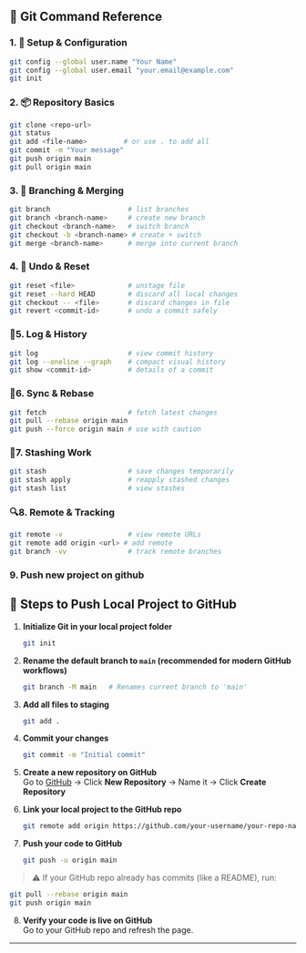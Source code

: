 ## 🚀 Git Command Reference

### 1. 🔧 Setup & Configuration
```bash
git config --global user.name "Your Name"
git config --global user.email "your.email@example.com"
git init
```

### 2. 📦 Repository Basics
```bash
git clone <repo-url>
git status
git add <file-name>         # or use . to add all
git commit -m "Your message"
git push origin main
git pull origin main
```

### 3. 🌿 Branching & Merging
```bash
git branch                   # list branches
git branch <branch-name>     # create new branch
git checkout <branch-name>   # switch branch
git checkout -b <branch-name> # create + switch
git merge <branch-name>      # merge into current branch
```

### 4. 🧹 Undo & Reset
```bash
git reset <file>             # unstage file
git reset --hard HEAD        # discard all local changes
git checkout -- <file>       # discard changes in file
git revert <commit-id>       # undo a commit safely
```

### 📜5.  Log & History
```bash
git log                      # view commit history
git log --oneline --graph    # compact visual history
git show <commit-id>         # details of a commit
```

### 🔄6.  Sync & Rebase
```bash
git fetch                    # fetch latest changes
git pull --rebase origin main
git push --force origin main # use with caution
```

### 🧪7.  Stashing Work
```bash
git stash                    # save changes temporarily
git stash apply              # reapply stashed changes
git stash list               # view stashes
```

### 🔍8.  Remote & Tracking
```bash
git remote -v                # view remote URLs
git remote add origin <url> # add remote
git branch -vv               # track remote branches
```
### 9. Push new project on github
## 🚀 Steps to Push Local Project to GitHub

1. **Initialize Git in your local project folder**
   ```bash
   git init
   ```

2. **Rename the default branch to `main` (recommended for modern GitHub workflows)**
   ```bash
   git branch -M main   # Renames current branch to 'main'
   ```

3. **Add all files to staging**
   ```bash
   git add .
   ```

4. **Commit your changes**
   ```bash
   git commit -m "Initial commit"
   ```

5. **Create a new repository on GitHub**  
   Go to [GitHub](https://github.com) → Click **New Repository** → Name it → Click **Create Repository**

6. **Link your local project to the GitHub repo**
   ```bash
   git remote add origin https://github.com/your-username/your-repo-name.git
   ```

7. **Push your code to GitHub**
   ```bash
   git push -u origin main
   ```

> ⚠️ If your GitHub repo already has commits (like a README), run:
```bash
git pull --rebase origin main
git push origin main
```

8. **Verify your code is live on GitHub**  
   Go to your GitHub repo and refresh the page.
---
